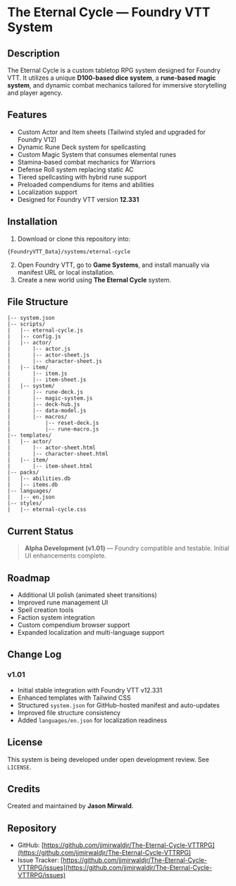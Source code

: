 # The Eternal Cycle — Foundry VTT System

## Description
The Eternal Cycle is a custom tabletop RPG system designed for Foundry VTT. It utilizes a unique **D100-based dice system**, a **rune-based magic system**, and dynamic combat mechanics tailored for immersive storytelling and player agency.

## Features
- Custom Actor and Item sheets (Tailwind styled and upgraded for Foundry V12)
- Dynamic Rune Deck system for spellcasting
- Custom Magic System that consumes elemental runes
- Stamina-based combat mechanics for Warriors
- Defense Roll system replacing static AC
- Tiered spellcasting with hybrid rune support
- Preloaded compendiums for items and abilities
- Localization support
- Designed for Foundry VTT version **12.331**

## Installation
1. Download or clone this repository into:
```
{FoundryVTT_Data}/systems/eternal-cycle
```
2. Open Foundry VTT, go to **Game Systems**, and install manually via manifest URL or local installation.
3. Create a new world using **The Eternal Cycle** system.

## File Structure
```
|-- system.json
|-- scripts/
|   |-- eternal-cycle.js
|   |-- config.js
|   |-- actor/
|       |-- actor.js
|       |-- actor-sheet.js
|       |-- character-sheet.js
|   |-- item/
|       |-- item.js
|       |-- item-sheet.js
|   |-- system/
|       |-- rune-deck.js
|       |-- magic-system.js
|       |-- deck-hub.js
|       |-- data-model.js
|       |-- macros/
|           |-- reset-deck.js
|           |-- rune-macro.js
|-- templates/
|   |-- actor/
|       |-- actor-sheet.html
|       |-- character-sheet.html
|   |-- item/
|       |-- item-sheet.html
|-- packs/
|   |-- abilities.db
|   |-- items.db
|-- languages/
|   |-- en.json
|-- styles/
|   |-- eternal-cycle.css
```

## Current Status
> **Alpha Development (v1.01)** — Foundry compatible and testable. Initial UI enhancements complete.

## Roadmap
- Additional UI polish (animated sheet transitions)
- Improved rune management UI
- Spell creation tools
- Faction system integration
- Custom compendium browser support
- Expanded localization and multi-language support

## Change Log
### v1.01
- Initial stable integration with Foundry VTT v12.331
- Enhanced templates with Tailwind CSS
- Structured `system.json` for GitHub-hosted manifest and auto-updates
- Improved file structure consistency
- Added `languages/en.json` for localization readiness

## License
This system is being developed under open development review. See `LICENSE`.

## Credits
Created and maintained by **Jason Mirwald**.

## Repository
- GitHub: [https://github.com/jjmirwaldjr/The-Eternal-Cycle-VTTRPG](https://github.com/jjmirwaldjr/The-Eternal-Cycle-VTTRPG)
- Issue Tracker: [https://github.com/jjmirwaldjr/The-Eternal-Cycle-VTTRPG/issues](https://github.com/jjmirwaldjr/The-Eternal-Cycle-VTTRPG/issues)

